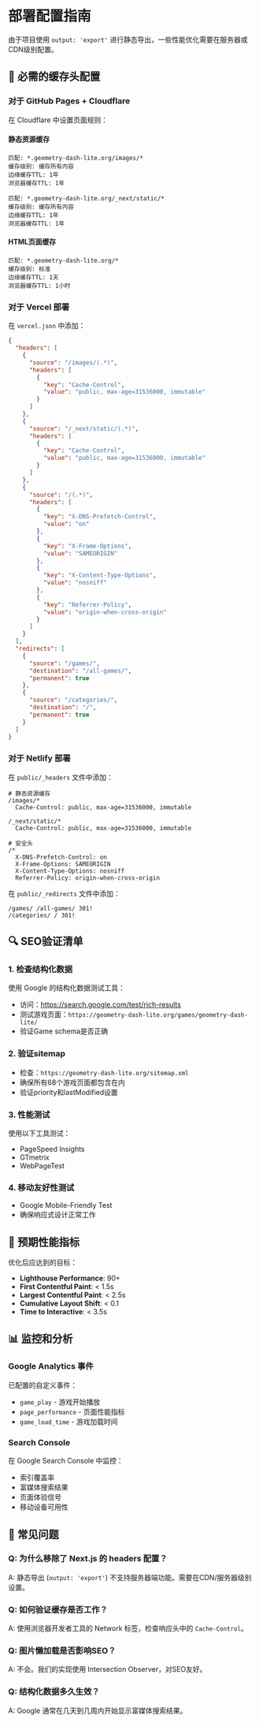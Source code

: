 # 部署配置指南

由于项目使用 `output: 'export'` 进行静态导出，一些性能优化需要在服务器或CDN级别配置。

## 🚀 必需的缓存头配置

### 对于 GitHub Pages + Cloudflare
在 Cloudflare 中设置页面规则：

#### 静态资源缓存
```
匹配: *.geometry-dash-lite.org/images/*
缓存级别: 缓存所有内容
边缘缓存TTL: 1年
浏览器缓存TTL: 1年
```

```
匹配: *.geometry-dash-lite.org/_next/static/*
缓存级别: 缓存所有内容
边缘缓存TTL: 1年
浏览器缓存TTL: 1年
```

#### HTML页面缓存
```
匹配: *.geometry-dash-lite.org/*
缓存级别: 标准
边缘缓存TTL: 1天
浏览器缓存TTL: 1小时
```

### 对于 Vercel 部署
在 `vercel.json` 中添加：

```json
{
  "headers": [
    {
      "source": "/images/(.*)",
      "headers": [
        {
          "key": "Cache-Control",
          "value": "public, max-age=31536000, immutable"
        }
      ]
    },
    {
      "source": "/_next/static/(.*)",
      "headers": [
        {
          "key": "Cache-Control", 
          "value": "public, max-age=31536000, immutable"
        }
      ]
    },
    {
      "source": "/(.*)",
      "headers": [
        {
          "key": "X-DNS-Prefetch-Control",
          "value": "on"
        },
        {
          "key": "X-Frame-Options",
          "value": "SAMEORIGIN"
        },
        {
          "key": "X-Content-Type-Options",
          "value": "nosniff"
        },
        {
          "key": "Referrer-Policy",
          "value": "origin-when-cross-origin"
        }
      ]
    }
  ],
  "redirects": [
    {
      "source": "/games/",
      "destination": "/all-games/",
      "permanent": true
    },
    {
      "source": "/categories/",
      "destination": "/",
      "permanent": true
    }
  ]
}
```

### 对于 Netlify 部署
在 `public/_headers` 文件中添加：

```
# 静态资源缓存
/images/*
  Cache-Control: public, max-age=31536000, immutable

/_next/static/*
  Cache-Control: public, max-age=31536000, immutable

# 安全头
/*
  X-DNS-Prefetch-Control: on
  X-Frame-Options: SAMEORIGIN
  X-Content-Type-Options: nosniff
  Referrer-Policy: origin-when-cross-origin
```

在 `public/_redirects` 文件中添加：

```
/games/ /all-games/ 301!
/categories/ / 301!
```

## 🔍 SEO验证清单

### 1. 检查结构化数据
使用 Google 的结构化数据测试工具：
- 访问：https://search.google.com/test/rich-results
- 测试游戏页面：`https://geometry-dash-lite.org/games/geometry-dash-lite/`
- 验证Game schema是否正确

### 2. 验证sitemap
- 检查：`https://geometry-dash-lite.org/sitemap.xml`
- 确保所有68个游戏页面都包含在内
- 验证priority和lastModified设置

### 3. 性能测试
使用以下工具测试：
- PageSpeed Insights
- GTmetrix  
- WebPageTest

### 4. 移动友好性测试
- Google Mobile-Friendly Test
- 确保响应式设计正常工作

## 🎯 预期性能指标

优化后应达到的目标：
- **Lighthouse Performance**: 90+
- **First Contentful Paint**: < 1.5s
- **Largest Contentful Paint**: < 2.5s
- **Cumulative Layout Shift**: < 0.1
- **Time to Interactive**: < 3.5s

## 📊 监控和分析

### Google Analytics 事件
已配置的自定义事件：
- `game_play` - 游戏开始播放
- `page_performance` - 页面性能指标
- `game_load_time` - 游戏加载时间

### Search Console
在 Google Search Console 中监控：
- 索引覆盖率
- 富媒体搜索结果
- 页面体验信号
- 移动设备可用性

## 🚨 常见问题

### Q: 为什么移除了 Next.js 的 headers 配置？
A: 静态导出 (`output: 'export'`) 不支持服务器端功能。需要在CDN/服务器级别设置。

### Q: 如何验证缓存是否工作？
A: 使用浏览器开发者工具的 Network 标签，检查响应头中的 `Cache-Control`。

### Q: 图片懒加载是否影响SEO？
A: 不会。我们的实现使用 Intersection Observer，对SEO友好。

### Q: 结构化数据多久生效？
A: Google 通常在几天到几周内开始显示富媒体搜索结果。 